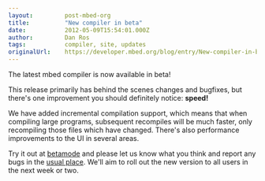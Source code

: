 ```yaml
---
layout:         post-mbed-org
title:          "New compiler in beta"
date:           2012-05-09T15:54:01.000Z
author:         Dan Ros
tags:           compiler, site, updates
originalUrl:    https://developer.mbed.org/blog/entry/New-compiler-in-beta/
---
```


<p>
  The latest mbed compiler is now available in beta!
</p>
<p>
  This release primarily has behind the scenes changes and
  bugfixes, but there's one improvement you should definitely
  notice: <strong>speed!</strong>
</p>
<p>
  We have added incremental compilation support, which means that
  when compiling large programs, subsequent recompiles will be much
  faster, only recompiling those files which have changed. There's
  also performance improvements to the UI in several areas.
</p>
<p>
  Try it out at <a href="http://mbed.org/betamode/">betamode</a>
  and please let us know what you think and report any bugs in the
  <a href="http://mbed.org/forum/bugs-suggestions/">usual
  place</a>. We'll aim to roll out the new version to all users in
  the next week or two.
</p>

